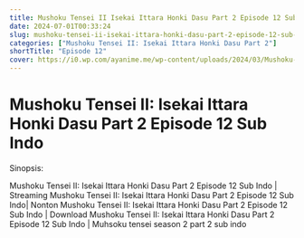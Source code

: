 ```yaml
---
title: Mushoku Tensei II Isekai Ittara Honki Dasu Part 2 Episode 12 Sub Indo
date: 2024-07-01T00:33:24
slug: mushoku-tensei-ii-isekai-ittara-honki-dasu-part-2-episode-12-sub-indo
categories: ["Mushoku Tensei II: Isekai Ittara Honki Dasu Part 2"]
shortTitle: "Episode 12"
cover: https://i0.wp.com/ayanime.me/wp-content/uploads/2024/03/Mushoku-Tensei-II-2-768x1152-1.jpg
---
```


# Mushoku Tensei II: Isekai Ittara Honki Dasu Part 2 Episode 12 Sub Indo

<iframe-loader iframe-src1="https://play.ayanime.me/include/fluidplayer/fluidplayer.php?VideoSrc1=https%3A%2F%2Fdrive.google.com%2Ffile%2Fd%2F1aAPnhvyYcvk1r0_yfHOSmuRtaH4a8kkZ%2Fpreview&VideoType1=video%2Fmp4&VideoQuality1=480p&VideoSrc2=https%3A%2F%2Fdrive.google.com%2Ffile%2Fd%2F1TyMvusmdh6U3QH-yQqPoi_liTu-PwUCG%2Fpreview&VideoType2=video%2Fmp4&VideoQuality2=720p&VideoSrc3=https%3A%2F%2Fdrive.google.com%2Ffile%2Fd%2F19dVrwBwwKN_x0H82O57XD_1sfYHFPTG8%2Fpreview&VideoType3=video%2Fmp4&VideoQuality3=1080p&VideoSrc4=&VideoType4=&VideoQuality4=&VideoPoster=&VideoTrack1=&kind1=&srclang1=&label1=&default1=&VideoTrack2=&kind2=&srclang2=&label2=&default2=&player=fluid+player&server=Drive+API&api=&width=100%25&height=100%25" iframe-src2="https://drive.google.com/file/d/19dVrwBwwKN_x0H82O57XD_1sfYHFPTG8/preview"></iframe-loader>

Sinopsis:
<p>Mushoku Tensei II: Isekai Ittara Honki Dasu Part 2 Episode 12 Sub Indo | Streaming Mushoku Tensei II: Isekai Ittara Honki Dasu Part 2 Episode 12 Sub Indo| Nonton Mushoku Tensei II: Isekai Ittara Honki Dasu Part 2 Episode 12 Sub Indo | Download Mushoku Tensei II: Isekai Ittara Honki Dasu Part 2 Episode 12 Sub Indo | Muhsoku tensei season 2 part 2 sub indo</p>

